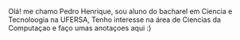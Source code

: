 Olá! me chamo Pedro Henrique, sou aluno do bacharel em Ciencia e Tecnoloogia na UFERSA, Tenho interesse na área de Ciencias da Computaçao e faço umas anotaçoes aqui :)
